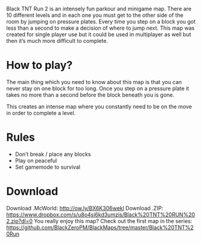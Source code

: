 Black TNT Run 2 is an intensely fun parkour and minigame map. There are 10 different levels and in each one you must get to the other side of the room by jumping on pressure plates. Every time you step on a block you got less than a second to make a decision of where to jump next. This map was created for single player use but it could be used in multiplayer as well but then it’s much more difficult to complete.
# How to play?
The main thing which you need to know about this map is that you can never stay on one block for too long. Once you step on a pressure plate it takes no more than a second before the block beneath you is gone.

This creates an intense map where you constantly need to be on the move in order to complete a level.
# Rules
- Don’t break / place any blocks
- Play on peaceful
- Set gamemode to survival
# Download
Download .McWorld: http://ow.ly/BX6K306wekl
Download .ZIP: https://www.dropbox.com/s/u8o4si6kd3umzis/Black%20TNT%20RUN%202.zip?dl=0
You really enjoy this map?  Check out the first map in the series: https://github.com/BlackZeroPM/BlackMaps/tree/master/Black%20TNT%20Run

